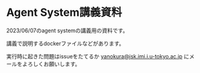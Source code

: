# Agent System講義資料

2023/06/07のagent systemの講義用の資料です。

講義で説明するdockerファイルなどがあります。

実行時に起きた問題はissueをたてるか yanokura@jsk.imi.i.u-tokyo.ac.jp にメールをよろしくお願いします。

